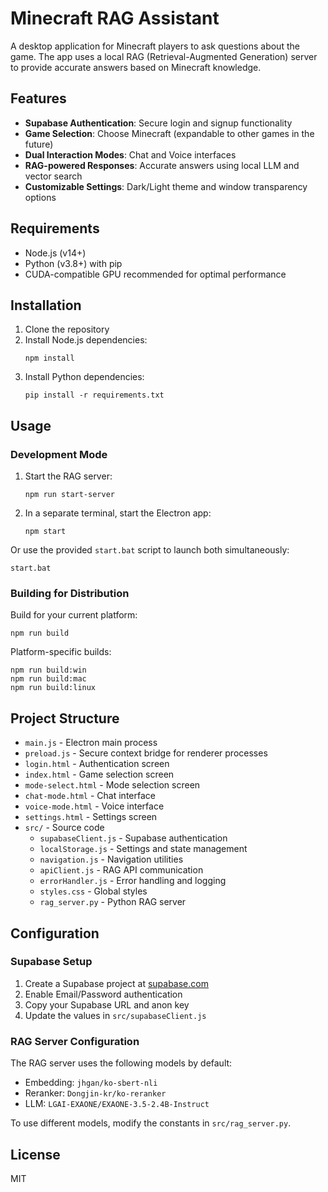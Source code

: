 # Minecraft RAG Assistant

A desktop application for Minecraft players to ask questions about the game. The app uses a local RAG (Retrieval-Augmented Generation) server to provide accurate answers based on Minecraft knowledge.

## Features

- **Supabase Authentication**: Secure login and signup functionality
- **Game Selection**: Choose Minecraft (expandable to other games in the future)
- **Dual Interaction Modes**: Chat and Voice interfaces
- **RAG-powered Responses**: Accurate answers using local LLM and vector search
- **Customizable Settings**: Dark/Light theme and window transparency options

## Requirements

- Node.js (v14+)
- Python (v3.8+) with pip
- CUDA-compatible GPU recommended for optimal performance

## Installation

1. Clone the repository
2. Install Node.js dependencies:
   ```
   npm install
   ```
3. Install Python dependencies:
   ```
   pip install -r requirements.txt
   ```

## Usage

### Development Mode

1. Start the RAG server:
   ```
   npm run start-server
   ```
2. In a separate terminal, start the Electron app:
   ```
   npm start
   ```
   
Or use the provided `start.bat` script to launch both simultaneously:
```
start.bat
```

### Building for Distribution

Build for your current platform:
```
npm run build
```

Platform-specific builds:
```
npm run build:win
npm run build:mac
npm run build:linux
```

## Project Structure

- `main.js` - Electron main process
- `preload.js` - Secure context bridge for renderer processes
- `login.html` - Authentication screen
- `index.html` - Game selection screen
- `mode-select.html` - Mode selection screen
- `chat-mode.html` - Chat interface
- `voice-mode.html` - Voice interface
- `settings.html` - Settings screen
- `src/` - Source code
  - `supabaseClient.js` - Supabase authentication
  - `localStorage.js` - Settings and state management
  - `navigation.js` - Navigation utilities
  - `apiClient.js` - RAG API communication
  - `errorHandler.js` - Error handling and logging
  - `styles.css` - Global styles
  - `rag_server.py` - Python RAG server

## Configuration

### Supabase Setup

1. Create a Supabase project at [supabase.com](https://supabase.com)
2. Enable Email/Password authentication
3. Copy your Supabase URL and anon key
4. Update the values in `src/supabaseClient.js`

### RAG Server Configuration

The RAG server uses the following models by default:
- Embedding: `jhgan/ko-sbert-nli`
- Reranker: `Dongjin-kr/ko-reranker`
- LLM: `LGAI-EXAONE/EXAONE-3.5-2.4B-Instruct`

To use different models, modify the constants in `src/rag_server.py`.

## License

MIT
